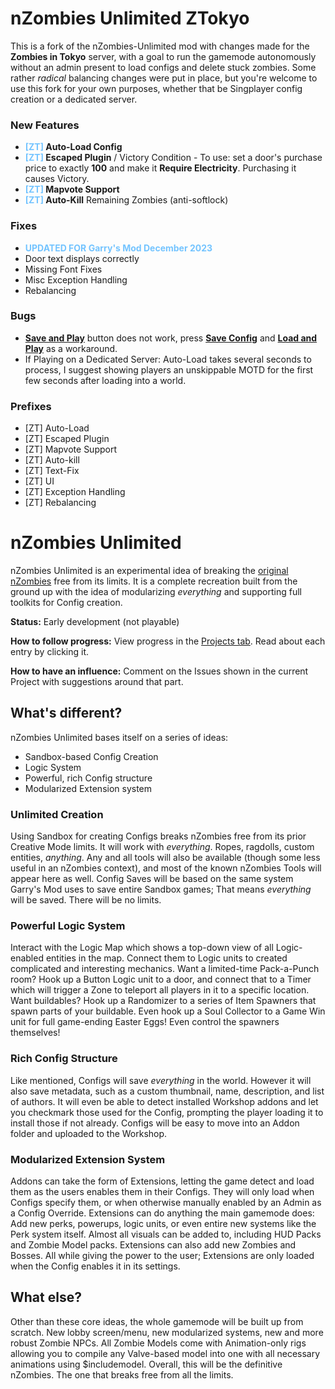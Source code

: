# nZombies Unlimited ZTokyo
This is a fork of the nZombies-Unlimited mod with changes made for the **Zombies in Tokyo** server, with a goal to run the gamemode autonomously without an admin present to load configs and delete stuck zombies. Some rather *radical* balancing changes were put in place, but you're welcome to use this fork for your own purposes, whether that be Singplayer config creation or a dedicated server.

### New Features
* **<span style="color:#74C4FF">[ZT]</span> Auto-Load Config**
* **<span style="color:#74C4FF">[ZT]</span> Escaped Plugin** / Victory Condition - To use: set a door's purchase price to exactly **100** and make it **Require Electricity**. Purchasing it causes Victory.
* **<span style="color:#74C4FF">[ZT]</span> Mapvote Support**
* **<span style="color:#74C4FF">[ZT]</span> Auto-Kill** Remaining Zombies (anti-softlock)

### Fixes
* **<span style="color:#74C4FF">UPDATED FOR Garry's Mod December 2023</span>**
* Door text displays correctly
* Missing Font Fixes
* Misc Exception Handling
* Rebalancing

### Bugs
* <u>**Save and Play**</u> button does not work, press <u>**Save Config**</u> and <u>**Load and Play**</u> as a workaround.
* If Playing on a Dedicated Server: Auto-Load takes several seconds to process, I suggest showing players an unskippable MOTD for the first few seconds after loading into a world.

### Prefixes
* [ZT] Auto-Load
* [ZT] Escaped Plugin
* [ZT] Mapvote Support
* [ZT] Auto-kill
* [ZT] Text-Fix
* [ZT] UI
* [ZT] Exception Handling
* [ZT] Rebalancing

# nZombies Unlimited
nZombies Unlimited is an experimental idea of breaking the [original nZombies](https://github.com/Zet0rz/nzombies) free from its limits. It is a complete recreation built from the ground up with the idea of modularizing _everything_ and supporting full toolkits for Config creation.

**Status:** Early development (not playable)

**How to follow progress:** View progress in the [Projects tab](https://github.com/Zet0rz/nZombies-Unlimited/projects). Read about each entry by clicking it.

**How to have an influence:** Comment on the Issues shown in the current Project with suggestions around that part.

## What's different?
nZombies Unlimited bases itself on a series of ideas:
- Sandbox-based Config Creation
- Logic System
- Powerful, rich Config structure
- Modularized Extension system

### Unlimited Creation
Using Sandbox for creating Configs breaks nZombies free from its prior Creative Mode limits. It will work with _everything_. Ropes, ragdolls, custom entities, _anything_. Any and all tools will also be available (though some less useful in an nZombies context), and most of the known nZombies Tools will appear here as well. Config Saves will be based on the same system Garry's Mod uses to save entire Sandbox games; That means _everything_ will be saved. There will be no limits.

### Powerful Logic System
Interact with the Logic Map which shows a top-down view of all Logic-enabled entities in the map. Connect them to Logic units to created complicated and interesting mechanics. Want a limited-time Pack-a-Punch room? Hook up a Button Logic unit to a door, and connect that to a Timer which will trigger a Zone to teleport all players in it to a specific location. Want buildables? Hook up a Randomizer to a series of Item Spawners that spawn parts of your buildable. Even hook up a Soul Collector to a Game Win unit for full game-ending Easter Eggs! Even control the spawners themselves!

### Rich Config Structure
Like mentioned, Configs will save _everything_ in the world. However it will also save metadata, such as a custom thumbnail, name, description, and list of authors. It will even be able to detect installed Workshop addons and let you checkmark those used for the Config, prompting the player loading it to install those if not already. Configs will be easy to move into an Addon folder and uploaded to the Workshop.

### Modularized Extension System
Addons can take the form of Extensions, letting the game detect and load them as the users enables them in their Configs. They will only load when Configs specify them, or when otherwise manually enabled by an Admin as a Config Override. Extensions can do anything the main gamemode does: Add new perks, powerups, logic units, or even entire new systems like the Perk system itself. Almost all visuals can be added to, including HUD Packs and Zombie Model packs. Extensions can also add new Zombies and Bosses. All while giving the power to the user; Extensions are only loaded when the Config enables it in its settings.

## What else?
Other than these core ideas, the whole gamemode will be built up from scratch. New lobby screen/menu, new modularized systems, new and more robust Zombie NPCs. All Zombie Models come with Animation-only rigs allowing you to compile any Valve-based model into one with all necessary animations using $includemodel. Overall, this will be the definitive nZombies. The one that breaks free from all the limits.

